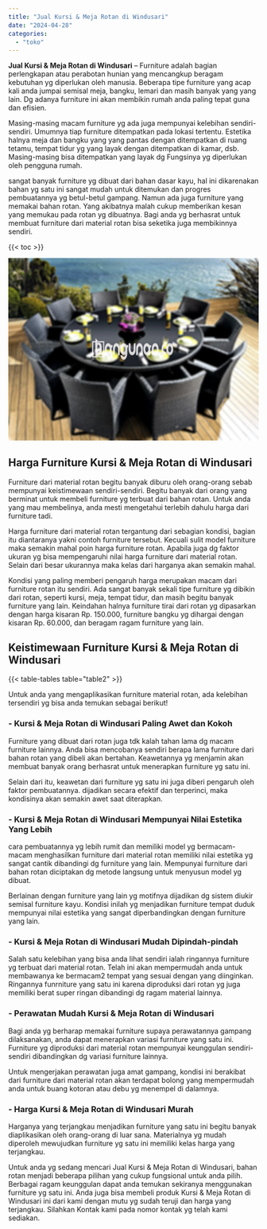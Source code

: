 ```yaml
---
title: "Jual Kursi & Meja Rotan di Windusari"
date: "2024-04-28"
categories: 
  - "toko"
---
```


**Jual Kursi & Meja Rotan di Windusari** – Furniture adalah bagian perlengkapan atau perabotan hunian yang mencangkup beragam kebutuhan yg diperlukan oleh manusia. Beberapa tipe furniture yang acap kali anda jumpai semisal meja, bangku, lemari dan masih banyak yang yang lain. Dg adanya furniture ini akan membikin rumah anda paling tepat guna dan efisien.

Masing-masing macam furniture yg ada juga mempunyai kelebihan sendiri-sendiri. Umumnya tiap furniture ditempatkan pada lokasi tertentu. Estetika halnya meja dan bangku yang yang pantas dengan ditempatkan di ruang tetamu, tempat tidur yg yang layak dengan ditempatkan di kamar, dsb. Masing-masing bisa ditempatkan yang layak dg Fungsinya yg diperlukan oleh pengguna rumah.

sangat banyak furniture yg dibuat dari bahan dasar kayu, hal ini dikarenakan bahan yg satu ini sangat mudah untuk ditemukan dan progres pembuatannya yg betul-betul gampang. Namun ada juga furniture yang memakai bahan rotan. Yang akibatnya malah cukup memberikan kesan yang memukau pada rotan yg dibuatnya. Bagi anda yg berhasrat untuk membuat furniture dari material rotan bisa seketika juga membikinnya sendiri.

{{< toc >}}

![Jual Kursi & Meja Rotan di Windusari](/images/kursi-meja-rotan-murah26.png)

## Harga Furniture Kursi & Meja Rotan di Windusari

Furniture dari material rotan begitu banyak diburu oleh orang-orang sebab mempunyai keistimewaan sendiri-sendiri. Begitu banyak dari orang yang berminat untuk membeli furniture yg terbuat dari bahan rotan. Untuk anda yang mau membelinya, anda mesti mengetahui terlebih dahulu harga dari furniture tadi.

Harga furniture dari material rotan tergantung dari sebagian kondisi, bagian itu diantaranya yakni contoh furniture tersebut. Kecuali sulit model furniture maka semakin mahal poin harga furniture rotan. Apabila juga dg faktor ukuran yg bisa mempengaruhi nilai harga furniture dari material rotan. Selain dari besar ukurannya maka kelas dari harganya akan semakin mahal.

Kondisi yang paling memberi pengaruh harga merupakan macam dari furniture rotan itu sendiri. Ada sangat banyak sekali tipe furniture yg dibikin dari rotan, seperti kursi, meja, tempat tidur, dan masih begitu banyak furniture yang lain. Keindahan halnya furniture tirai dari rotan yg dipasarkan dengan harga kisaran Rp. 150.000, furniture bangku yg dihargai dengan kisaran Rp. 60.000, dan beragam ragam furniture yang lain.

## Keistimewaan Furniture Kursi & Meja Rotan di Windusari

{{< table-tables table="table2" >}}

Untuk anda yang mengaplikasikan furniture material rotan, ada kelebihan tersendiri yg bisa anda temukan sebagai berikut!

### \- Kursi & Meja Rotan di Windusari Paling Awet dan Kokoh

Furniture yang dibuat dari rotan juga tdk kalah tahan lama dg macam furniture lainnya. Anda bisa mencobanya sendiri berapa lama furniture dari bahan rotan yang dibeli akan bertahan. Keawetannya yg menjamin akan membuat banyak orang berhasrat untuk menerapkan furniture yg satu ini.

Selain dari itu, keawetan dari furniture yg satu ini juga diberi pengaruh oleh faktor pembuatannya. dijadikan secara efektif dan terperinci, maka kondisinya akan semakin awet saat diterapkan.

### \- Kursi & Meja Rotan di Windusari Mempunyai Nilai Estetika Yang Lebih

cara pembuatannya yg lebih rumit dan memiliki model yg bermacam-macam menghasilkan furniture dari material rotan memiliki nilai estetika yg sangat cantik dibandingi dg furniture yang lain. Mempunyai furniture dari bahan rotan diciptakan dg metode langsung untuk menyusun model yg dibuat.

Berlainan dengan furniture yang lain yg motifnya dijadikan dg sistem diukir semisal furniture kayu. Kondisi inilah yg menjadikan furniture tempat duduk mempunyai nilai estetika yang sangat diperbandingkan dengan furniture yang lain.

### \- Kursi & Meja Rotan di Windusari Mudah Dipindah-pindah

Salah satu kelebihan yang bisa anda lihat sendiri ialah ringannya furniture yg terbuat dari material rotan. Telah ini akan mempermudah anda untuk membawanya ke bermacam2 tempat yang sesuai dengan yang diinginkan. Ringannya funrniture yang satu ini karena diproduksi dari rotan yg juga memiliki berat super ringan dibandingi dg ragam material lainnya.

### \- Perawatan Mudah Kursi & Meja Rotan di Windusari

Bagi anda yg berharap memakai furniture supaya perawatannya gampang dilaksanakan, anda dapat menerapkan variasi furniture yang satu ini. Furniture yg diproduksi dari material rotan mempunyai keunggulan sendiri-sendiri dibandingkan dg variasi furniture lainnya.

Untuk mengerjakan perawatan juga amat gampang, kondisi ini berakibat dari furniture dari material rotan akan terdapat bolong yang mempermudah anda untuk buang kotoran atau debu yg menempel di dalamnya.

### \- Harga Kursi & Meja Rotan di Windusari Murah

Harganya yang terjangkau menjadikan furniture yang satu ini begitu banyak diaplikasikan oleh orang-orang di luar sana. Materialnya yg mudah diperoleh mewujudkan furniture yg satu ini memiliki kelas harga yang terjangkau.

Untuk anda yg sedang mencari Jual Kursi & Meja Rotan di Windusari, bahan rotan menjadi beberapa pilihan yang cukup fungsional untuk anda pilih. Berbagai ragam keunggulan dapat anda temukan sekiranya menggunakan furniture yg satu ini. Anda juga bisa membeli produk Kursi & Meja Rotan di Windusari ini dari kami dengan mutu yg sudah teruji dan harga yang terjangkau. Silahkan Kontak kami pada nomor kontak yg telah kami sediakan.
